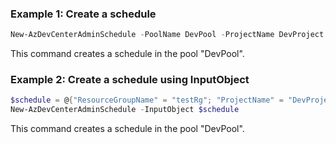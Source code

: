### Example 1: Create a schedule
```powershell
New-AzDevCenterAdminSchedule -PoolName DevPool -ProjectName DevProject -ResourceGroupName testRg -State "Enabled" -Time "18:30" -TimeZone "America/Los_Angeles"
```
This command creates a schedule in the pool "DevPool".

### Example 2: Create a schedule using InputObject
```powershell
$schedule = @{"ResourceGroupName" = "testRg"; "ProjectName" = "DevProject"; "PoolName" = "DevPool"; "SubscriptionId" = "0ac520ee-14c0-480f-b6c9-0a90c58ffff"}
New-AzDevCenterAdminSchedule -InputObject $schedule
```
This command creates a schedule in the pool "DevPool".

